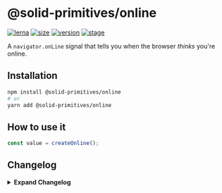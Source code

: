 # @solid-primitives/online

[![lerna](https://img.shields.io/badge/maintained%20with-lerna-cc00ff.svg?style=for-the-badge)](https://lerna.js.org/)
[![size](https://img.shields.io/bundlephobia/minzip/@solid-primitives/online?style=for-the-badge&label=size)](https://bundlephobia.com/package/@solid-primitives/template-primitive)
[![version](https://img.shields.io/npm/v/@solid-primitives/online?style=for-the-badge)](https://www.npmjs.com/package/@solid-primitives/template-primitive)
[![stage](https://img.shields.io/endpoint?style=for-the-badge&url=https%3A%2F%2Fraw.githubusercontent.com%2Fdavedbase%2Fsolid-primitives%2Fmain%2Fassets%2Fbadges%2Fstage-0.json)](https://github.com/davedbase/solid-primitives#contribution-process)

A `navigator.onLine` signal that tells you when the browser _thinks_ you're online.

## Installation

```bash
npm install @solid-primitives/online
# or
yarn add @solid-primitives/online
```

## How to use it

```ts
const value = createOnline();
```

## Changelog

<details>
<summary><b>Expand Changelog</b></summary>

0.0.100

Initial release as a Stage-0 primitive.

</details>
